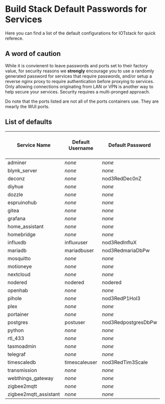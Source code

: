 # Build Stack Default Passwords for Services

Here you can find a list of the default configurations for IOTstack for quick referece.

## A word of caution
While it is convienent to leave passwords and ports set to their factory value, for security reasons we __strongly__ encourage you to use a randomly generated password for services that require passwords, and/or setup a reverse nginx proxy to require authentication before proxying to services. Only allowing connections originating from LAN or VPN is another way to help secure your services. Security requires a multi-pronged approach.

Do note that the ports listed are not all of the ports containers use. They are mearly the WUI ports.

## List of defaults

| Service Name | Default Username | Default Password | Default External HTTP/S Port | Multiple Passwords |
| ------------ | ---------------- | ---------------- | ---------------------------- | ------------------ |
| adminer      | *none* | *none*     | 9080 | No |
| blynk_server | *none* | *none*     | 8180 | No |
| deconz       | *none* | nod3RedDec0nZ | 8090 | No |
| diyhue       | *none* | *none*     | 8070 | No |
| dozzle       | *none* | *none*     | 8080 | No |
| espruinohub  | *none* | *none*     | *none* | No |
| gitea        | *none* | *none*     | 7920 | No |
| grafana      | *none* | *none*     | 3000 | No |
| home_assistant | *none* | *none*   | 8123 | No |
| homebridge   | *none* | *none*     | 4040 | No |
| influxdb     | influxuser | nod3RedInfluX | *none* | Yes |
| mariadb      | mariadbuser | nod3RedmariaDbPw | *none* | Yes |
| mosquitto    | *none* | *none*     | *none* | No |
| motioneye    | *none* | *none*     | 8765 | No |
| nextcloud    | *none* | *none*     | 9321 | No |
| nodered      | nodered | nodered   | 1880 | No |
| openhab      | *none* | *none*     | 4050 | No |
| pihole       | *none* | nod3RedP1Hol3 | 8089 | No |
| plex         | *none* | *none*     | *none* | No |
| portainer    | *none* | *none*     | 9000 | No |
| postgres     | postuser | nod3RedpostgresDbPw   | *none* | Yes |
| python       | *none* | *none*     | *none* | No |
| rtl_433      | *none* | *none*     | *none* | No |
| tasmoadmin   | *none* | *none*     | 8088 | No |
| telegraf     | *none* | *none*     | *none* | No |
| timescaledb  | timescaleuser | nod3RedTim3Scale | *none* | No | - To complete here down for build refactoring
| transmission | *none* | *none*     | 9091 | No |
| webthings_gateway | *none* | *none* | 4060 | No |
| zigbee2mqtt  | *none* | *none*     | *none* | No |
| zigbee2mqtt_assistant | *none*     | *none* | *none* | No |
